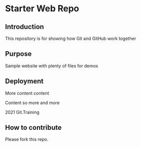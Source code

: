 # Starter Web Repo

## Introduction

This repository is for showing how Git and GitHub work together

## Purpose

Sample website with plenty of files for demos

## Deployment

More content content

Content so more and more

2021 Git.Training

## How to contribute
Please fork this repo.
